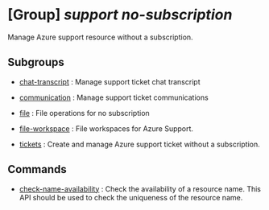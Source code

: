# [Group] _support no-subscription_

Manage Azure support resource without a subscription.

## Subgroups

- [chat-transcript](/Commands/support/no-subscription/chat-transcript/readme.md)
: Manage support ticket chat transcript

- [communication](/Commands/support/no-subscription/communication/readme.md)
: Manage support ticket communications

- [file](/Commands/support/no-subscription/file/readme.md)
: File operations for no subscription

- [file-workspace](/Commands/support/no-subscription/file-workspace/readme.md)
: File workspaces for Azure Support.

- [tickets](/Commands/support/no-subscription/tickets/readme.md)
: Create and manage Azure support ticket without a subscription.

## Commands

- [check-name-availability](/Commands/support/no-subscription/_check-name-availability.md)
: Check the availability of a resource name. This API should be used to check the uniqueness of the resource name.
